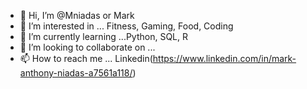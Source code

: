 - 👋 Hi, I’m @Mniadas or Mark
- 👀 I’m interested in ... Fitness, Gaming, Food, Coding
- 🌱 I’m currently learning ...Python, SQL, R
- 💞️ I’m looking to collaborate on ...
- 📫 How to reach me ... Linkedin(https://www.linkedin.com/in/mark-anthony-niadas-a7561a118/)

<!---
Mniadas/Mniadas is a ✨ special ✨ repository because its `README.md` (this file) appears on your GitHub profile.
You can click the Preview link to take a look at your changes.
--->
